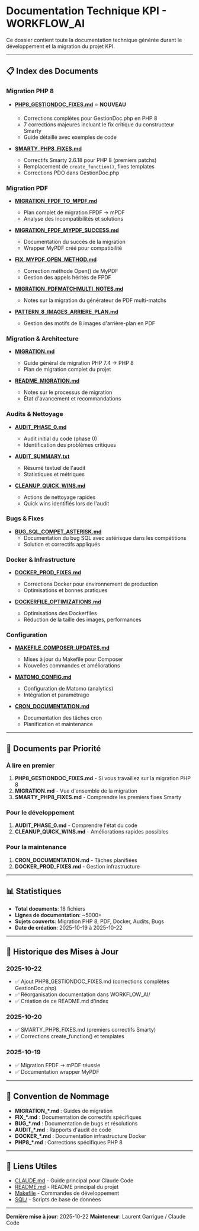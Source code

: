 # Documentation Technique KPI - WORKFLOW_AI

Ce dossier contient toute la documentation technique générée durant le développement et la migration du projet KPI.

---

## 📋 Index des Documents

### Migration PHP 8

- **[PHP8_GESTIONDOC_FIXES.md](PHP8_GESTIONDOC_FIXES.md)** ⭐ **NOUVEAU**
  - Corrections complètes pour GestionDoc.php en PHP 8
  - 7 corrections majeures incluant le fix critique du constructeur Smarty
  - Guide détaillé avec exemples de code

- **[SMARTY_PHP8_FIXES.md](SMARTY_PHP8_FIXES.md)**
  - Correctifs Smarty 2.6.18 pour PHP 8 (premiers patchs)
  - Remplacement de `create_function()`, fixes templates
  - Corrections PDO dans GestionDoc.php

### Migration PDF

- **[MIGRATION_FPDF_TO_MPDF.md](MIGRATION_FPDF_TO_MPDF.md)**
  - Plan complet de migration FPDF → mPDF
  - Analyse des incompatibilités et solutions

- **[MIGRATION_FPDF_MYPDF_SUCCESS.md](MIGRATION_FPDF_MYPDF_SUCCESS.md)**
  - Documentation du succès de la migration
  - Wrapper MyPDF créé pour compatibilité

- **[FIX_MYPDF_OPEN_METHOD.md](FIX_MYPDF_OPEN_METHOD.md)**
  - Correction méthode Open() de MyPDF
  - Gestion des appels hérités de FPDF

- **[MIGRATION_PDFMATCHMULTI_NOTES.md](MIGRATION_PDFMATCHMULTI_NOTES.md)**
  - Notes sur la migration du générateur de PDF multi-matchs

- **[PATTERN_8_IMAGES_ARRIERE_PLAN.md](PATTERN_8_IMAGES_ARRIERE_PLAN.md)**
  - Gestion des motifs de 8 images d'arrière-plan en PDF

### Migration & Architecture

- **[MIGRATION.md](MIGRATION.md)**
  - Guide général de migration PHP 7.4 → PHP 8
  - Plan de migration complet du projet

- **[README_MIGRATION.md](README_MIGRATION.md)**
  - Notes sur le processus de migration
  - État d'avancement et recommandations

### Audits & Nettoyage

- **[AUDIT_PHASE_0.md](AUDIT_PHASE_0.md)**
  - Audit initial du code (phase 0)
  - Identification des problèmes critiques

- **[AUDIT_SUMMARY.txt](AUDIT_SUMMARY.txt)**
  - Résumé textuel de l'audit
  - Statistiques et métriques

- **[CLEANUP_QUICK_WINS.md](CLEANUP_QUICK_WINS.md)**
  - Actions de nettoyage rapides
  - Quick wins identifiés lors de l'audit

### Bugs & Fixes

- **[BUG_SQL_COMPET_ASTERISK.md](BUG_SQL_COMPET_ASTERISK.md)**
  - Documentation du bug SQL avec astérisque dans les compétitions
  - Solution et correctifs appliqués

### Docker & Infrastructure

- **[DOCKER_PROD_FIXES.md](DOCKER_PROD_FIXES.md)**
  - Corrections Docker pour environnement de production
  - Optimisations et bonnes pratiques

- **[DOCKERFILE_OPTIMIZATIONS.md](DOCKERFILE_OPTIMIZATIONS.md)**
  - Optimisations des Dockerfiles
  - Réduction de la taille des images, performances

### Configuration

- **[MAKEFILE_COMPOSER_UPDATES.md](MAKEFILE_COMPOSER_UPDATES.md)**
  - Mises à jour du Makefile pour Composer
  - Nouvelles commandes et améliorations

- **[MATOMO_CONFIG.md](MATOMO_CONFIG.md)**
  - Configuration de Matomo (analytics)
  - Intégration et paramétrage

- **[CRON_DOCUMENTATION.md](CRON_DOCUMENTATION.md)**
  - Documentation des tâches cron
  - Planification et maintenance

---

## 🎯 Documents par Priorité

### À lire en premier
1. **PHP8_GESTIONDOC_FIXES.md** - Si vous travaillez sur la migration PHP 8
2. **MIGRATION.md** - Vue d'ensemble de la migration
3. **SMARTY_PHP8_FIXES.md** - Comprendre les premiers fixes Smarty

### Pour le développement
1. **AUDIT_PHASE_0.md** - Comprendre l'état du code
2. **CLEANUP_QUICK_WINS.md** - Améliorations rapides possibles

### Pour la maintenance
1. **CRON_DOCUMENTATION.md** - Tâches planifiées
2. **DOCKER_PROD_FIXES.md** - Gestion infrastructure

---

## 📊 Statistiques

- **Total documents**: 18 fichiers
- **Lignes de documentation**: ~5000+
- **Sujets couverts**: Migration PHP 8, PDF, Docker, Audits, Bugs
- **Date de création**: 2025-10-19 à 2025-10-22

---

## 🔄 Historique des Mises à Jour

### 2025-10-22
- ✅ Ajout PHP8_GESTIONDOC_FIXES.md (corrections complètes GestionDoc.php)
- ✅ Réorganisation documentation dans WORKFLOW_AI/
- ✅ Création de ce README.md d'index

### 2025-10-20
- ✅ SMARTY_PHP8_FIXES.md (premiers correctifs Smarty)
- ✅ Corrections create_function() et templates

### 2025-10-19
- ✅ Migration FPDF → mPDF réussie
- ✅ Documentation wrapper MyPDF

---

## 📝 Convention de Nommage

- **MIGRATION_*.md** : Guides de migration
- **FIX_*.md** : Documentation de correctifs spécifiques
- **BUG_*.md** : Documentation de bugs et résolutions
- **AUDIT_*.md** : Rapports d'audit de code
- **DOCKER_*.md** : Documentation infrastructure Docker
- **PHP8_*.md** : Corrections spécifiques PHP 8

---

## 🔗 Liens Utiles

- [CLAUDE.md](../CLAUDE.md) - Guide principal pour Claude Code
- [README.md](../README.md) - README principal du projet
- [Makefile](../Makefile) - Commandes de développement
- [SQL/](../SQL/) - Scripts de base de données

---

**Dernière mise à jour**: 2025-10-22
**Mainteneur**: Laurent Garrigue / Claude Code
